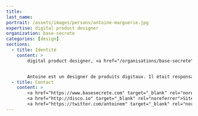 ```yaml
---
title:
last_name:
portrait: /assets/images/persons/antoine-marguerie.jpg
expertise: digital product designer
organization: base-secrete
categories: [design]
sections:
  - title: Identité
    content: >
        digital product designer, <a href="/organisations/base-secrete">Base secrète</a>


        Antoine est un designer de produits digitaux. Il était responsable du produit et du design chez Official.fm quand il a travaillé avec Alexis pour la première fois. Avant cela, il a notamment participé à la création de Fairtilizer.com, un service pionnier dans l'hébergement de musique, et de netvibes.com, la page de démarrage aux multiples récompenses.
  - title: Contact
    content: >
        <a href="https://www.basesecrete.com" target="_blank" rel="noreferrer">Site Base secrète</a> –
        <a href="http://disco.io" target="_blank" rel="noreferrer">Site disco.io</a> –
        <a href="https://twitter.com/antoinem" target="_blank" rel="noreferrer">Twitter</a>
---
```

